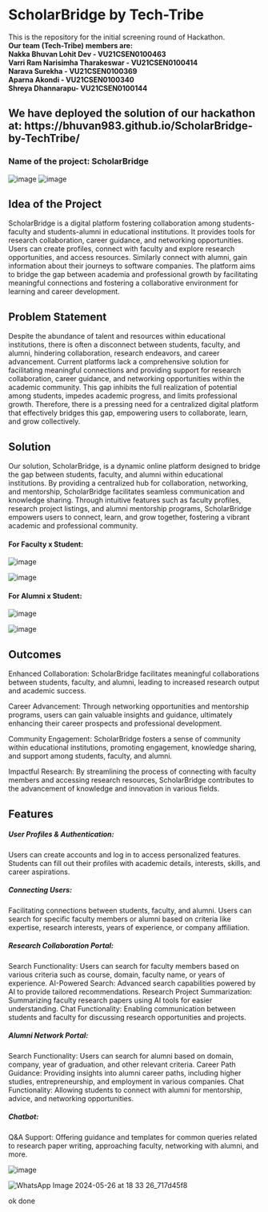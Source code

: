 # ScholarBridge by Tech-Tribe
This is the repository for the initial screening round of Hackathon. <br>
<b>Our team (Tech-Tribe) members are:<br>
Nakka Bhuvan Lohit Dev - VU21CSEN0100463<br>
Varri Ram Narisimha Tharakeswar - VU21CSEN0100414<br>
Narava Surekha - VU21CSEN0100369<br>
Aparna Akondi - VU21CSEN0100340<br>
Shreya Dhannarapu- VU21CSEN0100144
</b><br>

<h2>We have deployed the solution of our hackathon at:
https://bhuvan983.github.io/ScholarBridge-by-TechTribe/
</h2>
<h3>Name of the project: ScholarBridge</h3>

![image](https://github.com/Bhuvan983/ScholarBridge-by-TechTribe/assets/104959919/b78510fc-2478-480e-aec7-72469e527746)
![image](https://github.com/Bhuvan983/ScholarBridge-by-TechTribe/assets/104959919/6bbfb6be-3a71-426d-822f-bfb8f51ec442)

<h2>Idea of the Project</h2>
ScholarBridge is a digital platform fostering collaboration among students-faculty and students-alumni in educational institutions. It provides tools for research collaboration, career guidance, and networking opportunities. Users can create profiles, connect with faculty and explore research opportunities, and access resources. Similarly connect with alumni, gain information about their journeys to software companies. The platform aims to bridge the gap between academia and professional growth by facilitating meaningful connections and fostering a collaborative environment for learning and career development.

<h2>Problem Statement</h2>
Despite the abundance of talent and resources within educational institutions, there is often a disconnect between students, faculty, and alumni, hindering collaboration, research endeavors, and career advancement. Current platforms lack a comprehensive solution for facilitating meaningful connections and providing support for research collaboration, career guidance, and networking opportunities within the academic community. This gap inhibits the full realization of potential among students, impedes academic progress, and limits professional growth. Therefore, there is a pressing need for a centralized digital platform that effectively bridges this gap, empowering users to collaborate, learn, and grow collectively.

<h2>Solution</h2>
Our solution, ScholarBridge, is a dynamic online platform designed to bridge the gap between students, faculty, and alumni within educational institutions. By providing a centralized hub for collaboration, networking, and mentorship, ScholarBridge facilitates seamless communication and knowledge sharing. Through intuitive features such as faculty profiles, research project listings, and alumni mentorship programs, ScholarBridge empowers users to connect, learn, and grow together, fostering a vibrant academic and professional community.
<h4>For Faculty x Student:</h4>

![image](https://github.com/Bhuvan983/ScholarBridge-by-TechTribe/assets/104959919/f1a3e45b-dba2-4c2b-bfd6-9f7f5ec7dc4e)

![image](https://github.com/Bhuvan983/ScholarBridge-by-TechTribe/assets/104959919/ad9229ec-2187-4bf8-9d4f-39380548f16c)

<h4>For Alumni x Student:</h4>

![image](https://github.com/Bhuvan983/ScholarBridge-by-TechTribe/assets/104959919/f6d8c45e-ee12-41e2-a337-44894f17e6c5)

![image](https://github.com/Bhuvan983/ScholarBridge-by-TechTribe/assets/104959919/c3d33392-e1cc-4c50-bc64-7815b2d155bc)



<h2>Outcomes</h2>
Enhanced Collaboration: ScholarBridge facilitates meaningful collaborations between students, faculty, and alumni, leading to increased research output and academic success.

Career Advancement: Through networking opportunities and mentorship programs, users can gain valuable insights and guidance, ultimately enhancing their career prospects and professional development.

Community Engagement: ScholarBridge fosters a sense of community within educational institutions, promoting engagement, knowledge sharing, and support among students, faculty, and alumni.

Impactful Research: By streamlining the process of connecting with faculty members and accessing research resources, ScholarBridge contributes to the advancement of knowledge and innovation in various fields.

<h2>Features</h2>

<h5>User Profiles & Authentication:</h5>
Users can create accounts and log in to access personalized features.
Students can fill out their profiles with academic details, interests, skills, and career aspirations.

<h5>Connecting Users:</h5>
Facilitating connections between students, faculty, and alumni.
Users can search for specific faculty members or alumni based on criteria like expertise, research interests, years of experience, or company affiliation.

<h5>Research Collaboration Portal:</h5>
Search Functionality: Users can search for faculty members based on various criteria such as course, domain, faculty name, or years of experience.
AI-Powered Search: Advanced search capabilities powered by AI to provide tailored recommendations.
Research Project Summarization: Summarizing faculty research papers using AI tools for easier understanding.
Chat Functionality: Enabling communication between students and faculty for discussing research opportunities and projects.

<h5>Alumni Network Portal:</h5>
Search Functionality: Users can search for alumni based on domain, company, year of graduation, and other relevant criteria.
Career Path Guidance: Providing insights into alumni career paths, including higher studies, entrepreneurship, and employment in various companies.
Chat Functionality: Allowing students to connect with alumni for mentorship, advice, and networking opportunities.

<h5>Chatbot:</h5>
Q&A Support: Offering guidance and templates for common queries related to research paper writing, approaching faculty, networking with alumni, and more.

![image](https://github.com/Bhuvan983/ScholarBridge-by-TechTribe/assets/104959919/5a63e734-3b6c-43b5-9613-19d37b7ec834)


![WhatsApp Image 2024-05-26 at 18 33 26_717d45f8](https://github.com/Bhuvan983/ScholarBridge-by-TechTribe/assets/104959919/5d174e7a-c392-491d-99fc-2a41260dc89f)

ok done

